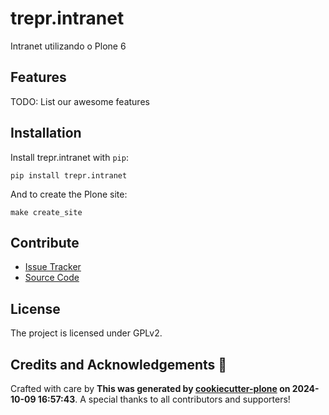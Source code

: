 # trepr.intranet

Intranet utilizando o Plone 6

## Features

TODO: List our awesome features

## Installation

Install trepr.intranet with `pip`:

```shell
pip install trepr.intranet
```
And to create the Plone site:

```shell
make create_site
```

## Contribute

- [Issue Tracker](https://github.com/Ferzinhalemos/trepr.intranet/issues)
- [Source Code](https://github.com/Ferzinhalemos/trepr.intranet/)

## License

The project is licensed under GPLv2.

## Credits and Acknowledgements 🙏

Crafted with care by **This was generated by [cookiecutter-plone](https://github.com/plone/cookieplone-templates/backend_addon) on 2024-10-09 16:57:43**. A special thanks to all contributors and supporters!

